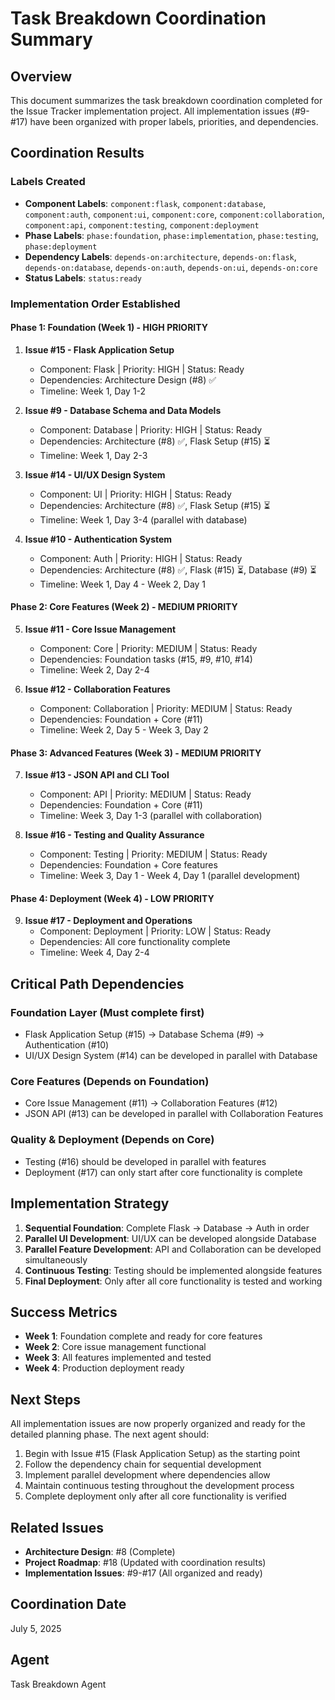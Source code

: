 # Task Breakdown Coordination Summary

## Overview
This document summarizes the task breakdown coordination completed for the Issue Tracker implementation project. All implementation issues (#9-#17) have been organized with proper labels, priorities, and dependencies.

## Coordination Results

### Labels Created
- **Component Labels**: `component:flask`, `component:database`, `component:auth`, `component:ui`, `component:core`, `component:collaboration`, `component:api`, `component:testing`, `component:deployment`
- **Phase Labels**: `phase:foundation`, `phase:implementation`, `phase:testing`, `phase:deployment`
- **Dependency Labels**: `depends-on:architecture`, `depends-on:flask`, `depends-on:database`, `depends-on:auth`, `depends-on:ui`, `depends-on:core`
- **Status Labels**: `status:ready`

### Implementation Order Established

#### Phase 1: Foundation (Week 1) - HIGH PRIORITY
1. **Issue #15 - Flask Application Setup**
   - Component: Flask | Priority: HIGH | Status: Ready
   - Dependencies: Architecture Design (#8) ✅
   - Timeline: Week 1, Day 1-2

2. **Issue #9 - Database Schema and Data Models**
   - Component: Database | Priority: HIGH | Status: Ready
   - Dependencies: Architecture (#8) ✅, Flask Setup (#15) ⏳
   - Timeline: Week 1, Day 2-3

3. **Issue #14 - UI/UX Design System**
   - Component: UI | Priority: HIGH | Status: Ready
   - Dependencies: Architecture (#8) ✅, Flask Setup (#15) ⏳
   - Timeline: Week 1, Day 3-4 (parallel with database)

4. **Issue #10 - Authentication System**
   - Component: Auth | Priority: HIGH | Status: Ready
   - Dependencies: Architecture (#8) ✅, Flask (#15) ⏳, Database (#9) ⏳
   - Timeline: Week 1, Day 4 - Week 2, Day 1

#### Phase 2: Core Features (Week 2) - MEDIUM PRIORITY
5. **Issue #11 - Core Issue Management**
   - Component: Core | Priority: MEDIUM | Status: Ready
   - Dependencies: Foundation tasks (#15, #9, #10, #14)
   - Timeline: Week 2, Day 2-4

6. **Issue #12 - Collaboration Features**
   - Component: Collaboration | Priority: MEDIUM | Status: Ready
   - Dependencies: Foundation + Core (#11)
   - Timeline: Week 2, Day 5 - Week 3, Day 2

#### Phase 3: Advanced Features (Week 3) - MEDIUM PRIORITY
7. **Issue #13 - JSON API and CLI Tool**
   - Component: API | Priority: MEDIUM | Status: Ready
   - Dependencies: Foundation + Core (#11)
   - Timeline: Week 3, Day 1-3 (parallel with collaboration)

8. **Issue #16 - Testing and Quality Assurance**
   - Component: Testing | Priority: MEDIUM | Status: Ready
   - Dependencies: Foundation + Core features
   - Timeline: Week 3, Day 1 - Week 4, Day 1 (parallel development)

#### Phase 4: Deployment (Week 4) - LOW PRIORITY
9. **Issue #17 - Deployment and Operations**
   - Component: Deployment | Priority: LOW | Status: Ready
   - Dependencies: All core functionality complete
   - Timeline: Week 4, Day 2-4

## Critical Path Dependencies

### Foundation Layer (Must complete first)
- Flask Application Setup (#15) → Database Schema (#9) → Authentication (#10)
- UI/UX Design System (#14) can be developed in parallel with Database

### Core Features (Depends on Foundation)
- Core Issue Management (#11) → Collaboration Features (#12)
- JSON API (#13) can be developed in parallel with Collaboration Features

### Quality & Deployment (Depends on Core)
- Testing (#16) should be developed in parallel with features
- Deployment (#17) can only start after core functionality is complete

## Implementation Strategy

1. **Sequential Foundation**: Complete Flask → Database → Auth in order
2. **Parallel UI Development**: UI/UX can be developed alongside Database
3. **Parallel Feature Development**: API and Collaboration can be developed simultaneously
4. **Continuous Testing**: Testing should be implemented alongside features
5. **Final Deployment**: Only after all core functionality is tested and working

## Success Metrics

- **Week 1**: Foundation complete and ready for core features
- **Week 2**: Core issue management functional
- **Week 3**: All features implemented and tested
- **Week 4**: Production deployment ready

## Next Steps

All implementation issues are now properly organized and ready for the detailed planning phase. The next agent should:

1. Begin with Issue #15 (Flask Application Setup) as the starting point
2. Follow the dependency chain for sequential development
3. Implement parallel development where dependencies allow
4. Maintain continuous testing throughout the development process
5. Complete deployment only after all core functionality is verified

## Related Issues

- **Architecture Design**: #8 (Complete)
- **Project Roadmap**: #18 (Updated with coordination results)
- **Implementation Issues**: #9-#17 (All organized and ready)

## Coordination Date
July 5, 2025

## Agent
Task Breakdown Agent